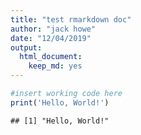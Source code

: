 ```yaml
---
title: "test rmarkdown doc"
author: "jack howe"
date: "12/04/2019"
output: 
  html_document: 
    keep_md: yes
---
```





```r
#insert working code here
print('Hello, World!')
```

```
## [1] "Hello, World!"
```

